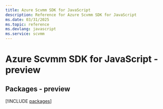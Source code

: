 ```yaml
---
title: Azure Scvmm SDK for JavaScript
description: Reference for Azure Scvmm SDK for JavaScript
ms.date: 03/31/2025
ms.topic: reference
ms.devlang: javascript
ms.service: scvmm
---
```

# Azure Scvmm SDK for JavaScript - preview
## Packages - preview
[!INCLUDE [packages](scvmm-index.md)]